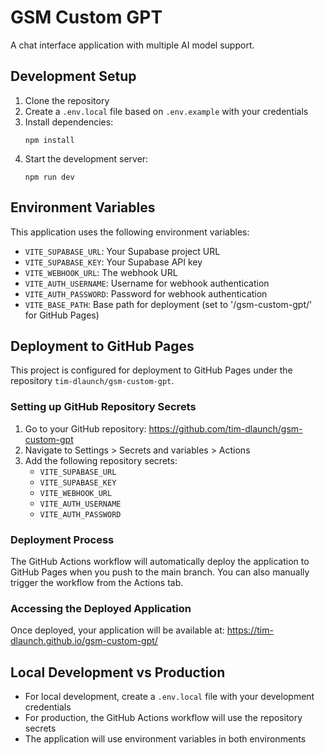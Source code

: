 # GSM Custom GPT

A chat interface application with multiple AI model support.

## Development Setup

1. Clone the repository
2. Create a `.env.local` file based on `.env.example` with your credentials
3. Install dependencies:
   ```
   npm install
   ```
4. Start the development server:
   ```
   npm run dev
   ```

## Environment Variables

This application uses the following environment variables:

- `VITE_SUPABASE_URL`: Your Supabase project URL
- `VITE_SUPABASE_KEY`: Your Supabase API key
- `VITE_WEBHOOK_URL`: The webhook URL
- `VITE_AUTH_USERNAME`: Username for webhook authentication
- `VITE_AUTH_PASSWORD`: Password for webhook authentication
- `VITE_BASE_PATH`: Base path for deployment (set to '/gsm-custom-gpt/' for GitHub Pages)

## Deployment to GitHub Pages

This project is configured for deployment to GitHub Pages under the repository `tim-dlaunch/gsm-custom-gpt`.

### Setting up GitHub Repository Secrets

1. Go to your GitHub repository: https://github.com/tim-dlaunch/gsm-custom-gpt
2. Navigate to Settings > Secrets and variables > Actions
3. Add the following repository secrets:
   - `VITE_SUPABASE_URL`
   - `VITE_SUPABASE_KEY`
   - `VITE_WEBHOOK_URL`
   - `VITE_AUTH_USERNAME`
   - `VITE_AUTH_PASSWORD`

### Deployment Process

The GitHub Actions workflow will automatically deploy the application to GitHub Pages when you push to the main branch. You can also manually trigger the workflow from the Actions tab.

### Accessing the Deployed Application

Once deployed, your application will be available at:
https://tim-dlaunch.github.io/gsm-custom-gpt/

## Local Development vs Production

- For local development, create a `.env.local` file with your development credentials
- For production, the GitHub Actions workflow will use the repository secrets
- The application will use environment variables in both environments

